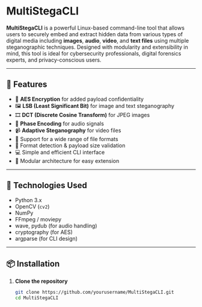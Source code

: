 # MultiStegaCLI

**MultiStegaCLI** is a powerful Linux-based command-line tool that allows users to securely embed and extract hidden data from various types of digital media including **images**, **audio**, **video**, and **text files** using multiple steganographic techniques. Designed with modularity and extensibility in mind, this tool is ideal for cybersecurity professionals, digital forensics experts, and privacy-conscious users.

---

## 🚀 Features

- 🔐 **AES Encryption** for added payload confidentiality
- 🖼️ **LSB (Least Significant Bit)** for image and text steganography
- 🎞️ **DCT (Discrete Cosine Transform)** for JPEG images
- 🎵 **Phase Encoding** for audio signals
- 📹 **Adaptive Steganography** for video files
- 📂 Support for a wide range of file formats
- 🧩 Format detection & payload size validation
- 💻 Simple and efficient CLI interface
- 🔧 Modular architecture for easy extension

---

## 🔧 Technologies Used

- Python 3.x
- OpenCV (`cv2`)
- NumPy
- FFmpeg / moviepy
- wave, pydub (for audio handling)
- cryptography (for AES)
- argparse (for CLI design)

---

## 📦 Installation

1. **Clone the repository**
   ```bash
   git clone https://github.com/yourusername/MultiStegaCLI.git
   cd MultiStegaCLI
